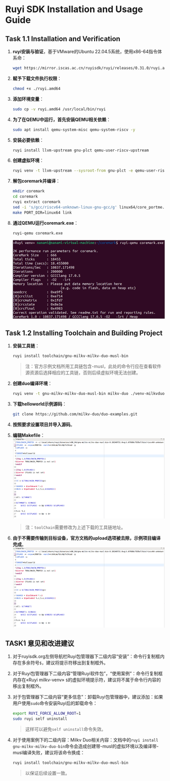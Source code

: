 
# Ruyi SDK Installation and Usage Guide

## Task 1.1 Installation and Verification

1. **ruyi安装与验证**，基于VMware的Ubuntu 22.04.5系统，使用x86-64指令体系命：
   ```bash
   wget https://mirror.iscas.ac.cn/ruyisdk/ruyi/releases/0.31.0/ruyi.amd64
   ```

2. **赋予下载文件执行权限**：
   ```bash
   chmod +x ./ruyi.amd64
   ```

3. **添加环境变量**：
   ```bash
   sudo cp -v ruyi.amd64 /usr/local/bin/ruyi
   ```

4. **为了在QEMU中运行，首先安装QEMU相关依赖**：
   ```bash
   sudo apt install qemu-system-misc qemu-system-riscv -y
   ```

5. **安装必要依赖**：
   ```bash
   ruyi install llvm-upstream gnu-plct qemu-user-riscv-upstream
   ```

6. **创建虚拟环境**：
   ```bash
   ruyi venv -t llvm-upstream --sysroot-from gnu-plct -e qemu-user-riscv-upstream generic venv. venv/bin/ruyi-activate
   ```

7. **解包coremark并编译**：
   ```bash
   mkdir coremark
   cd coremark
   ruyi extract coremark
   sed -i 's/gcc/riscv64-unknown-linux-gnu-gcc/g' linux64/core_portme.mak
   make PORT_DIR=linux64 link
   ```

8. **通过QEMU运行coremark.exe**：
   ```bash
   ruyi-qemu coremark.exe
   ```
    ![""](./images/task1-1.png)

## Task 1.2 Installing Toolchain and Building Project

1. **安装工具链**：
   ```bash
   ruyi install toolchain/gnu-milkv-milkv-duo-musl-bin
   ```
   > 注：官方示例文档所用工具链包含-musl，此处的命令行应在查看软件源资源后选择相应的工具链，否则后续虚拟环境无法创建。

2. **创建duo编译环境**：
   ```bash
   ruyi venv -t gnu-milkv-milkv-duo-musl-bin milkv-duo ./venv-milkvduo
   ```

3. **下载helloworld示例源码**：
   ```bash
   git clone https://github.com/milkv-duo/duo-examples.git
   ```

4. **按照要求设置项目并导入源码**。

5. **编辑Makefile**：
   ![""](./images/task1-2-1.png)
   > 注：`toolChain`需要修改为上述下载的工具链地址。

6. **由于不需要传输到目标设备，官方文档的upload选项被去除，示例项目编译完成**。
   ![""](./images/task1-2-1.png)

## TASK1 意见和改进建议

1. 对于ruyisdk.org左侧导航栏Ruyi包管理器下二级内容“安装”：命令行复制框内存在多余符号`$`，建议将提示符移出到复制框外。

2. 对于Ruyi包管理器下二级内容“管理Ruyi软件包”，“使用案例”：命令行复制框内存在«Ruyi milkv-venv» `$`的虚拟环境提示符，建议将不属于命令行内容的移出复制框外。

3. 对于包管理器下二级内容“更多信息”：卸载Ruyi包管理器中，建议添加：如果用户使用`sudo`命令安装Ruyi后的卸载命令：
   ```bash
   export RUYI_FORCE_ALLOW_ROOT=1
   sudo ruyi self uninstall
   ```
   > 这样可以避免`self uninstall`命令失效。

4. 对于使用案例下的二级内容：Milkv Duo相关内容：文档中的`ruyi install gnu-milkv-milkv-duo-bin`命令会造成创建带-musl的虚拟环境以及编译带-musl编译失败，建议将该命令换成：
   ```bash
   ruyi install toolchain/gnu-milkv-milkv-duo-musl-bin
   ```
   > 以保证后续设置一致。
